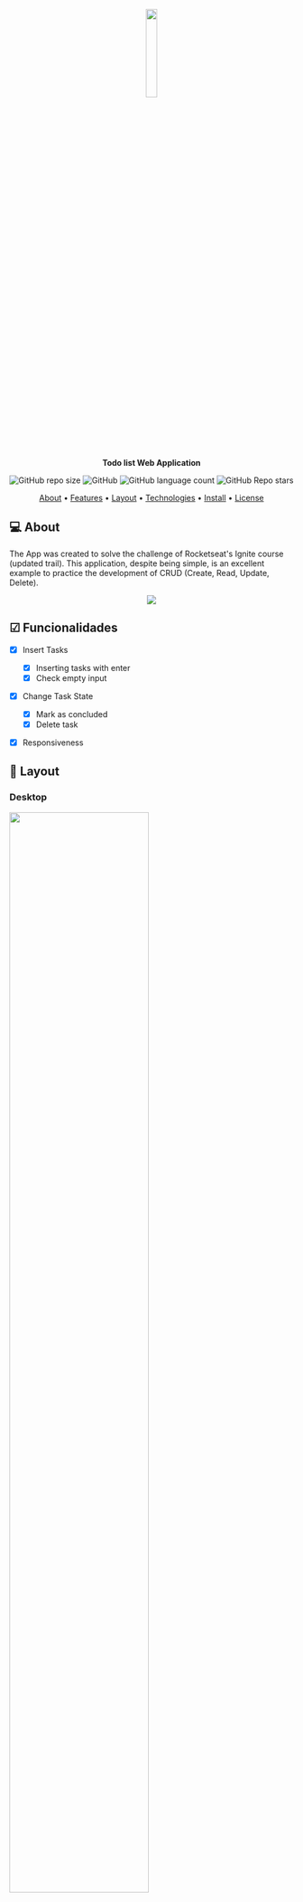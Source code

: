 <p align="center">
  <img width="20%" src="./src/assets/logo.svg" />
</p>

<p align="center">
    <strong>Todo list Web Application</strong>
</p>

<p align="center">
  <img alt="GitHub repo size" src="https://img.shields.io/github/repo-size/ghiberti85/ignite-todo-app">
  <img alt="GitHub" src="https://img.shields.io/github/license/ghiberti85/ignite-todo-app">
  <img alt="GitHub language count" src="https://img.shields.io/github/languages/count/ghiberti85/ignite-todo-app">
  <img alt="GitHub Repo stars" src="https://img.shields.io/github/stars/ghiberti85/ignite-todo-app?style=social">
</p>

<p align="center">
 <a href="#-about">About</a> •
 <a href="#-features">Features</a> • 
 <a href="#-layout">Layout</a> • 
 <a href="#-technologies">Technologies</a> • 
 <a href="#-install">Install</a> • 
 <a href="#-license">License</a>
</p>

## 💻 About

The App was created to solve the challenge of Rocketseat's Ignite course (updated trail). This application, despite being simple, is an excellent example to practice the development of CRUD (Create, Read, Update, Delete).

<p align="center">
  <img src=".github/app-preview.gif">
</p>


## ☑ Funcionalidades

- [x] Insert Tasks
  - [x] Inserting tasks with enter
  - [x] Check empty input
- [x] Change Task State
  - [x] Mark as concluded
  - [x] Delete task
- [x] Responsiveness


## 🎨 Layout

### Desktop

<p align="left"> 
  <img src="./.github/desktop-screenshot.png" width="70%">
</p>

### Mobile

<p align="left">       
  <img src="./.github/mobile-screenshot-1.png" width="35%">
  <img src="./.github/mobile-screenshot-2.png" width="35%">
</p>

## 🔨 Tecnologias utilizadas

The following tools were used to build the project:

- **[ReactJS](https://reactjs.org/)**
- **[TypeScript](https://www.typescriptlang.org/)**
- **[Sass](https://sass-lang.com/)**
- **[Vite](https://vitejs.dev/)**

> Veja o arquivo [package.json](https://github.com/mateusabelli/ignite-todo-app/blob/main/package.json)


## 🚀 Install

```bash
# Cloning repository
git clone https://github.com/mateusabelli/ignite-todo-app.git

# Access project's folder
cd ignite-todo-app

# Install dependencies
npm i

# Run application
npm run dev

```


## 📝 License

<a href="https://opensource.org/licenses/MIT">
    <img alt="GitHub" src="https://img.shields.io/github/license/ghiberti85/ignite-todo-app">
</a>

This project is under the MIT license. See the [LICENSE](./LICENSE.md) file for more details.

---

Made with 💜 by [Fernando Ghiberti](https://github.com/ghiberti85)
